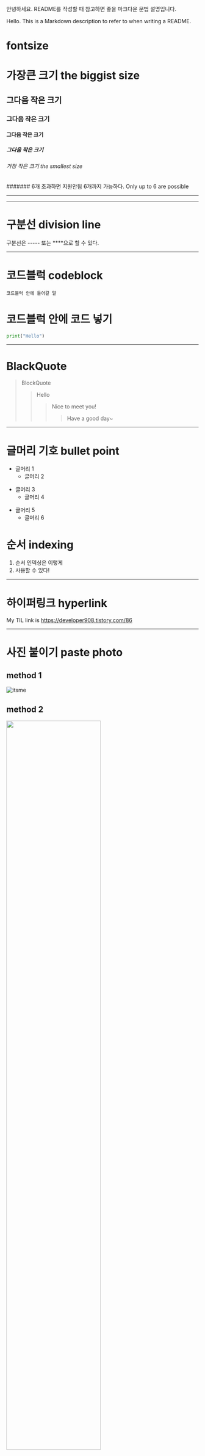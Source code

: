 안녕하세요. README를 작성할 때 참고하면 좋을 마크다운 문법 설명입니다. 


Hello. This is a Markdown description to refer to when writing a README.


# fontsize
# 가장큰 크기 the biggist size
## 그다음 작은 크기
### 그다음 작은 크기
#### 그다음 작은 크기
##### 그다음 작은 크기
###### 가장 작은 크기 the smallest size
####### 6개 초과하면 지원안됨 6개까지 가능하다. Only up to 6 are possible

----------

***

# 구분선 division line
구분선은 ----- 또는 ****으로 할 수 있다.

----------

# 코드블럭 codeblock
```
코드블럭 안에 들어갈 말
```

# 코드블럭 안에 코드 넣기
```Python
print("Hello")
```

***

# BlackQuote
> BlockQuote
> > Hello
> > > Nice to meet you!
> > > > Have a good day~

---------

# 글머리 기호 bullet point
- 글머리 1
  - 글머리 2
 
+ 글머리 3
  + 글머리 4
 
* 글머리 5
  * 글머리 6

# 순서 indexing
1. 순서 인덱싱은 이렇게
2. 사용할 수 있다!

***

# 하이퍼링크 hyperlink
My TIL link is <https://developer908.tistory.com/86>

---------

# 사진 붙이기 paste photo
## method 1
![itsme](https://user-images.githubusercontent.com/126075796/235580210-895b9d1f-fd5d-4cde-b57b-6a53b3895cf3.jpg)


## method 2
<img width="70%" src="https://user-images.githubusercontent.com/126075796/235580210-895b9d1f-fd5d-4cde-b57b-6a53b3895cf3.jpg"/>

## method 3
<img width="150" src="https://user-images.githubusercontent.com/126075796/235580210-895b9d1f-fd5d-4cde-b57b-6a53b3895cf3.jpg"/>
